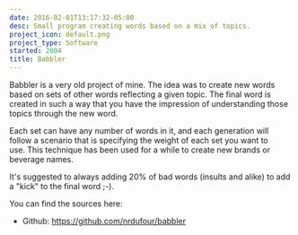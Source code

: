 ```yaml
---
date: 2016-02-01T13:17:32-05:00
desc: Small program creating words based on a mix of topics.
project_icon: default.png
project_type: Software
started: 2004
title: Babbler
---
```


Babbler is a very old project of mine. The idea was to create new words based on sets of other words reflecting a given topic. The final word is created in such a way that you have the impression of understanding those topics through the new word.

Each set can have any number of words in it, and each generation will follow a scenario that is specifying the weight of each set you want to use. This technique has been used for a while to create new brands or beverage names.

It's suggested to always adding 20% of bad words (insults and alike) to add a "kick" to the final word ;-).

You can find the sources here:
<ul>
    <li>Github: <a href="https://github.com/nrdufour/babbler">https://github.com/nrdufour/babbler</a></li>
</ul>